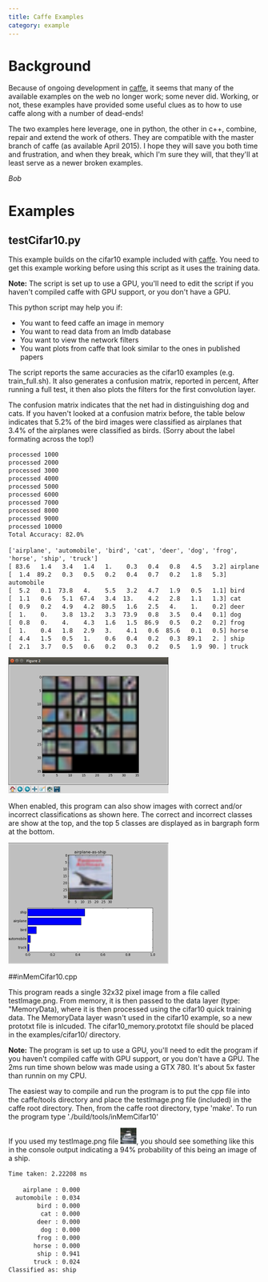 ```yaml
---
title: Caffe Examples
category: example
---
```


# Background

Because of ongoing development in [caffe](https://github.com/BVLC/caffe), it seems that many of the available examples on the web no longer work; some never did. Working, or not, these examples have provided some useful clues as to how to use caffe along with a number of dead-ends!

The two examples here leverage, one in python, the other in c++, combine, repair and extend the work of others. They are compatible with the master branch of caffe (as available April 2015).  I hope they will save you both time and frustration, and when they break, which I'm sure they will, that they'll at least serve as a newer broken examples.

_Bob_

# Examples 

## testCifar10.py

This example builds on the cifar10 example included with [caffe](https://github.com/BVLC/caffe).  You need to get this example working before using this script as it uses the training data.

**Note:**  The script is set up to use a GPU, you'll need to edit the script if you haven't compiled caffe with GPU support, or you don't have a GPU.

This python script may help you if:
* You want to feed caffe an image in memory 
* You want to read data from an lmdb database
* You want to view the network filters
* You want plots from caffe that look similar to the ones in published papers


The script reports the same accuracies as the cifar10 examples (e.g. train_full.sh).  It also generates a confusion matrix, reported in percent, After running a full test, it then also plots the filters for the first convolution layer.  

The confusion matrix indicates that the net had in distinguishing dog and cats.  If you haven't looked at a confusion matrix before, the table below indicates that 5.2% of the bird images were classified as airplanes that 3.4% of the airplanes were classified as birds. (Sorry about the label formating across the top!)

```
processed 1000
processed 2000
processed 3000
processed 4000
processed 5000
processed 6000
processed 7000
processed 8000
processed 9000
processed 10000
Total Accuracy: 82.0% 

['airplane', 'automobile', 'bird', 'cat', 'deer', 'dog', 'frog', 'horse', 'ship', 'truck']
[ 83.6   1.4   3.4   1.4   1.    0.3   0.4   0.8   4.5   3.2] airplane
[  1.4  89.2   0.3   0.5   0.2   0.4   0.7   0.2   1.8   5.3] automobile
[  5.2   0.1  73.8   4.    5.5   3.2   4.7   1.9   0.5   1.1] bird
[  1.1   0.6   5.1  67.4   3.4  13.    4.2   2.8   1.1   1.3] cat
[  0.9   0.2   4.9   4.2  80.5   1.6   2.5   4.    1.    0.2] deer
[  1.    0.    3.8  13.2   3.3  73.9   0.8   3.5   0.4   0.1] dog
[  0.8   0.    4.    4.3   1.6   1.5  86.9   0.5   0.2   0.2] frog
[  1.    0.4   1.8   2.9   3.    4.1   0.6  85.6   0.1   0.5] horse
[  4.4   1.5   0.5   1.    0.6   0.4   0.2   0.3  89.1   2. ] ship
[  2.1   3.7   0.5   0.6   0.2   0.3   0.2   0.5   1.9  90. ] truck
```

![alt text](https://github.com/bobf34/caffe_examples/blob/master/screenshots/caffeConv1Filters.png "conv1 filters")


When enabled, this program can also show images with correct and/or incorrect classifications as shown here.  The correct and incorrect classes are show at the top, and the top 5 classes are displayed as in bargraph form at the bottom.

![alt text](https://github.com/bobf34/caffe_examples/blob/master/screenshots/caffeWrongClass.png "Image with wrong classification")

##inMemCifar10.cpp

This program reads a single 32x32 pixel image from a file called testImage.png. From memory, it is then passed to the data layer (type: "MemoryData), where it is then processed using the cifar10 quick training data.   The MemoryData layer wasn't used in the cifar10 example, so a new prototxt file is inlcuded.  The cifar10_memory.prototxt file should be placed in the examples/cifar10/ directory.

**Note:**  The program is set up to use a GPU, you'll need to edit the program if you haven't compiled caffe with GPU support, or you don't have a GPU.  The 2ms run time shown below was made using a GTX 780.  It's about 5x faster than runnin on my CPU.

The easiest way to compile and run the program is to put the cpp file into the caffe/tools directory and place the testImage.png file (included) in the caffe root directory.  Then, from the caffe root directory, type 'make'.  To run the program type './build/tools/inMemCifar10'

If you used my testImage.png file ![alt text](testImage.png "32x32 pixel image of a boat"), you should see something like this in the console output indicating a 94% probability of this being an image of a ship.

```
Time taken: 2.22208 ms

    airplane : 0.000
  automobile : 0.034
        bird : 0.000
         cat : 0.000
        deer : 0.000
         dog : 0.000
        frog : 0.000
       horse : 0.000
        ship : 0.941
       truck : 0.024
Classified as: ship

```




